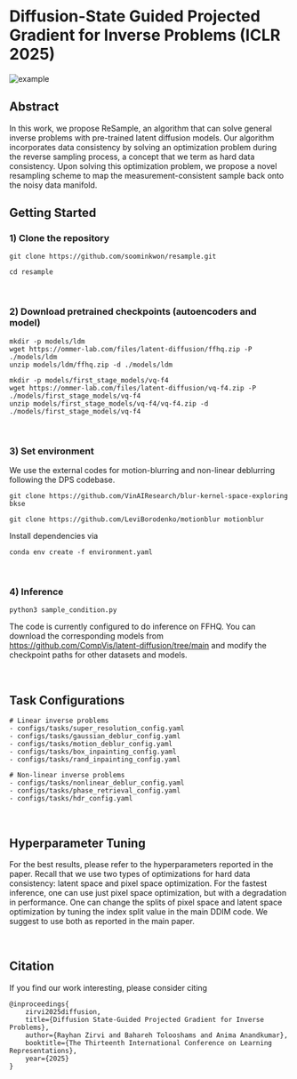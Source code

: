 # Diffusion-State Guided Projected Gradient for Inverse Problems (ICLR 2025)

![example](https://github.com/soominkwon/resample/blob/main/figures/resample_ex.png)

## Abstract

In this work, we propose ReSample, an algorithm that can solve general inverse problems with pre-trained latent diffusion models. Our algorithm incorporates data consistency by solving an optimization problem during the reverse sampling process, a concept that we term as hard data consistency. Upon solving this optimization problem, we propose a novel resampling scheme to map the measurement-consistent sample back onto the noisy data manifold.

## Getting Started

### 1) Clone the repository

```
git clone https://github.com/soominkwon/resample.git

cd resample
```

<br />

### 2) Download pretrained checkpoints (autoencoders and model)

```
mkdir -p models/ldm
wget https://ommer-lab.com/files/latent-diffusion/ffhq.zip -P ./models/ldm
unzip models/ldm/ffhq.zip -d ./models/ldm

mkdir -p models/first_stage_models/vq-f4
wget https://ommer-lab.com/files/latent-diffusion/vq-f4.zip -P ./models/first_stage_models/vq-f4
unzip models/first_stage_models/vq-f4/vq-f4.zip -d ./models/first_stage_models/vq-f4
```

<br />

### 3) Set environment

We use the external codes for motion-blurring and non-linear deblurring following the DPS codebase.

```
git clone https://github.com/VinAIResearch/blur-kernel-space-exploring bkse

git clone https://github.com/LeviBorodenko/motionblur motionblur
```

Install dependencies via

```
conda env create -f environment.yaml
```

<br />

### 4) Inference

```
python3 sample_condition.py
```

The code is currently configured to do inference on FFHQ. You can download the corresponding models from https://github.com/CompVis/latent-diffusion/tree/main and modify the checkpoint paths for other datasets and models.


<br />

## Task Configurations

```
# Linear inverse problems
- configs/tasks/super_resolution_config.yaml
- configs/tasks/gaussian_deblur_config.yaml
- configs/tasks/motion_deblur_config.yaml
- configs/tasks/box_inpainting_config.yaml
- configs/tasks/rand_inpainting_config.yaml

# Non-linear inverse problems
- configs/tasks/nonlinear_deblur_config.yaml
- configs/tasks/phase_retrieval_config.yaml
- configs/tasks/hdr_config.yaml
```

<br />

## Hyperparameter Tuning

For the best results, please refer to the hyperparameters reported in the paper. Recall that we use two types of optimizations for hard data consistency: latent space and pixel space optimization. For the fastest inference, one can use just pixel space optimization, but with a degradation in performance. One can change the splits of pixel space and latent space optimization by tuning the index split value in the main DDIM code. We suggest to use both as reported in the main paper. 

<br />


## Citation
If you find our work interesting, please consider citing

```
@inproceedings{
    zirvi2025diffusion,
    title={Diffusion State-Guided Projected Gradient for Inverse Problems},
    author={Rayhan Zirvi and Bahareh Tolooshams and Anima Anandkumar},
    booktitle={The Thirteenth International Conference on Learning Representations},
    year={2025}
}
```

